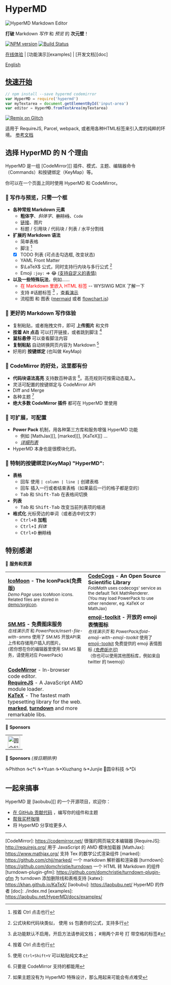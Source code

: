 # HyperMD

![HyperMD Markdown Editor](../../demo/logo.png)

**打破** Markdown *写作* 和 *预览* 的 **次元壁**！

[![NPM version](https://img.shields.io/npm/v/hypermd.svg?style=flat-square)](https://npmjs.org/package/hypermd) [![Build Status](https://travis-ci.org/laobubu/HyperMD.svg?branch=master)](https://travis-ci.org/laobubu/HyperMD)

[在线体验](https://laobubu.net/HyperMD/) | [功能演示][examples] | [开发文档][doc]

[English](../../README.md)


## [快速开始](./quick-start.md)

```javascript
// npm install --save hypermd codemirror
var HyperMD = require('hypermd')
var myTextarea = document.getElementById('input-area')
var editor = HyperMD.fromTextArea(myTextarea)
```

[![Remix on Glitch](https://cdn.glitch.com/2703baf2-b643-4da7-ab91-7ee2a2d00b5b%2Fremix-button.svg)](https://glitch.com/edit/#!/remix/hello-hypermd)

适用于 RequireJS, Parcel, webpack, 或者用各种HTML标签来引入库的纯粹的环境。 [参考文档](./quick-start.md)

## 选择 HyperMD 的 N 个理由

HyperMD 是一组 [CodeMirror][] 插件、模式、主题、编辑器命令（Commands）和按键绑定（KeyMap）等。

你可以在一个页面上同时使用 HyperMD 和 CodeMirror。

### 🌈 写作与预览，只需一个框

- **各种常规 Markdown 元素**
  + **粗体字**、*斜体字*、~~删除线~~、`Code`
  + [链接](https://laobubu.net)、图片
  + 标题 / 引用块 / 代码块 / 列表 / 水平分割线
- **扩展的 Markdown 语法**
  + 简单表格
  + 脚注 [^1]
  + [x] TODO 列表 (可点击勾选框, 改变状态)
  + YAML Front Matter
  - $\LaTeX$ 公式，同时支持行内块与多行公式 [^4]
  - Emoji `:joy:` => :joy: [(支持自定义的表情)](https://laobubu.net/HyperMD/docs/examples/custom-emoji.html)
- **以及一些特殊玩法**，例如……
  + <span style="color:red">在 Markdown 里嵌入 HTML 标签</span> -- WYSIWIG MDX 了解一下
  + 支持 #话题标签 [^6] ，[查看演示](https://laobubu.net/HyperMD/docs/examples/hashtag.html)
  + 流程图 和 图表 ([mermaid](https://laobubu.net/HyperMD/docs/examples/mermaid.html) 或者 [flowchart.js](https://laobubu.net/HyperMD/docs/examples/flowchart.html))

### 💪 更好的 **Markdown 写作体验**

- 复制粘贴，或者拖拽文件，即可 **上传图片** 和文件
- **按着 Alt 点击** 可以打开链接，或者跳到脚注 [^1]
- **鼠标悬停** 可以查看脚注内容
- **复制粘贴** 自动转换网页内容为 Markdown [^5]
- 好用的 **按键绑定** (也叫做 KeyMap)

### 🎁 **CodeMirror** 的好处，这里都有份

- **代码块语法高亮** 支持数百种语言 [^2]。高亮规则可按需动态载入。
- 灵活可配置的按键绑定与 CodeMirror API
- Diff and Merge
- 各种主题 [^3]
- **绝大多数 CodeMirror 插件** 都可在 HyperMD 里使用

### 🔨 可扩展，可配置

- **Power Pack** 机制，用各种第三方库和服务增强 HyperMD 功能
   - 例如 [MathJax][], [marked][], [KaTeX][] ...
   - *[详细列表](https://laobubu.net/HyperMD/#./docs/powerpacks.md)*
- HyperMD 本身也是很模块化的。

### 🎹 特制的按键绑定(**KeyMap**) "HyperMD":

+ **表格**
  - <kbd>回车</kbd> 使用 `| column | line |` 创建表格
  - <kbd>回车</kbd> 插入一行或者结束表格（如果最后一行的格子都是空的）
  - <kbd>Tab</kbd> 和 <kbd>Shift-Tab</kbd> 在表格间切换
+ **列表**
  - <kbd>Tab</kbd> 和 <kbd>Shift-Tab</kbd> 改变当前列表项的缩进
+ **格式化** 光标旁边的单词（或者选中的文字）
  - <kbd>Ctrl+B</kbd> **加粗**
  - <kbd>Ctrl+I</kbd> *斜体*
  - <kbd>Ctrl+D</kbd> ~~删除线~~


## 特别感谢

💎 **服务和资源**

<table>
  <tr>
    <td width="50%">
      <b><a href="https://icomoon.io/#icons-icomoon">IcoMoon</a> - The IconPack(免费版)</b><br>
      <small>
        <em>Demo Page</em> uses IcoMoon icons. Related files are stored in <a href="https://github.com/laobubu/HyperMD/tree/master/demo/svgicon">demo/svgicon</a>.
      </small>
    </td>
    <td>
      <b><a href="http://www.codecogs.com">CodeCogs</a> - An Open Source Scientific Library</b><br>
      <small>
        <em>FoldMath</em> uses codecogs' service as the default TeX MathRenderer.<br>
        (You may load PowerPack to use other renderer, eg. KaTeX or MathJax)
      </small>
    </td>
  </tr>
  <tr>
    <td>
      <b><a href="https://sm.ms/">SM.MS</a> - 免费图床服务</b><br>
      <small>
        <em>在线演示页</em> 和 <em>PowerPack/insert-file-with-smms</em> 使用了 SM.MS 开放API来上传和存储用户插入的图片。<br>
        (若你想在你的编辑器里使用 SM.MS 服务，请使用对应 PowerPack)
      </small>
    </td>
    <td>
      <b><a href="https://joypixels.com/">emoji-toolkit</a> - 开放的 emoji 表情图标</b><br>
      <small>
        <em>在线演示页</em> 和 <em>PowerPack/fold-emoji-with-emoji-toolkit</em> 使用了
        <a href="https://joypixels.com/">emoji-toolkit</a> 免费提供的 emoji 表情图标
        <a href="https://joypixels.com/licenses/free"><em>(免费版许可)</em></a><br>
        （你也可以使用其他图标库，例如来自 twitter 的 twemoji）
      </small>
    </td>
  </tr>
  <tr>
    <td>
      <b><a href="https://codemirror.net/">CodeMirror</a></b> - In-browser code editor.<br>
      <b><a href="http://requirejs.org/">RequireJS</a></b> - A JavaScript AMD module loader.<br>
      <b><a href="https://khan.github.io/KaTeX/">KaTeX</a></b> - The fastest math typesetting library for the web.<br>
      <b><a href="https://github.com/chjj/marked/">marked</a></b>,
      <b><a href="https://github.com/domchristie/turndown/">turndown</a></b>
      and more remarkable libs.
      <br>
    </td>
  </tr>
</table>


🌟 **Sponsors**

<table>
  <tr>
    <td><a href="http://www.umbst.com/" target="_blank"><img src="http://www.umbst.com/images/logo.svg" height="38" width="38" title="圆伞科技"></a></td>
  </tr>
</table>


🙏 **Sponsors** _(按日期排序)_

<div class="sponsors">
  <span>☕Phithon</span> <span>☕c*i</span> <span>☕*Yuan</span> <span>☕*Xiuzhang</span>
  <span>☕*Junjie</span> <span>🌟圆伞科技</span> <span>☕*Di</span>
</div>


## 一起来搞事

HyperMD 是 [laobubu][] 的一个开源项目，欢迎你：

- [在 GitHub 贡献代码](https://github.com/laobubu/HyperMD/) ，编写你的组件和主题
- [帮我买杯咖啡](https://laobubu.net/donate.html)
- 将 HyperMD 分享给更多人



-------------------------------------------------------
[CodeMirror]: https://codemirror.net/   很强的网页端文本编辑器
[RequireJS]:  http://requirejs.org/   用于 JavaScript 的 AMD 模块加载器
[MathJax]:  https://www.mathjax.org/  支持 Tex 的数学公式渲染组件
[marked]:   https://github.com/chjj/marked/  一个 markdown 解析器和渲染器
[turndown]: https://github.com/domchristie/turndown 一个 HTML 转 Markdown 的组件
[turndown-plugin-gfm]: https://github.com/domchristie/turndown-plugin-gfm 为 turndown 添加删除线和表格支持
[katex]: https://khan.github.io/KaTeX/
[laobubu]:  https://laobubu.net/  HyperMD 的作者
[doc]: ./index.md
[examples]: https://laobubu.net/HyperMD/docs/examples/

[^1]: 按着 Ctrl 点击也行
[^2]: 只要是 CodeMirror 支持的都能用
[^3]: 如果主题没有为 HyperMD 特殊设计，那么用起来可能会有点难受
[^4]: 公式块和代码块类似， 使用 `$$` 包裹你的公式，支持多行
[^5]: 使用 `Ctrl+Shift+V` 可以粘贴纯文本
[^6]: 此功能默认不启用，开启方法请参阅文档； #用两个井号 打 带空格的标签#
